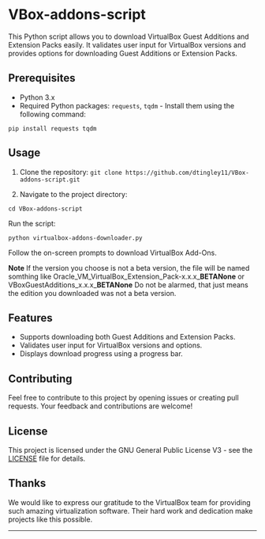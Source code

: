 # VBox-addons-script

This Python script allows you to download VirtualBox Guest Additions and Extension Packs easily. It validates user input for VirtualBox versions and provides options for downloading Guest Additions or Extension Packs.

## Prerequisites

- Python 3.x
- Required Python packages: `requests`, `tqdm` - Install them using the following command:

`pip install requests tqdm`

## Usage

1. Clone the repository:
`git clone https://github.com/dtingley11/VBox-addons-script.git`


2. Navigate to the project directory:

`cd VBox-addons-script`

Run the script:

`python virtualbox-addons-downloader.py`


Follow the on-screen prompts to download VirtualBox Add-Ons.

**Note** If the version you choose is not a beta version, the file will be named somthing like Oracle_VM_VirtualBox_Extension_Pack-x.x.x_**BETANone** or VBoxGuestAdditions_x.x.x_**BETANone** Do not be alarmed, that just means the edition you downloaded was not a beta version.

## Features

- Supports downloading both Guest Additions and Extension Packs.
- Validates user input for VirtualBox versions and options.
- Displays download progress using a progress bar.

## Contributing

Feel free to contribute to this project by opening issues or creating pull requests. Your feedback and contributions are welcome!

## License

This project is licensed under the GNU General Public License V3  - see the [LICENSE](LICENSE) file for details.

## Thanks

We would like to express our gratitude to the VirtualBox team for providing such amazing virtualization software. Their hard work and dedication make projects like this possible.

---



